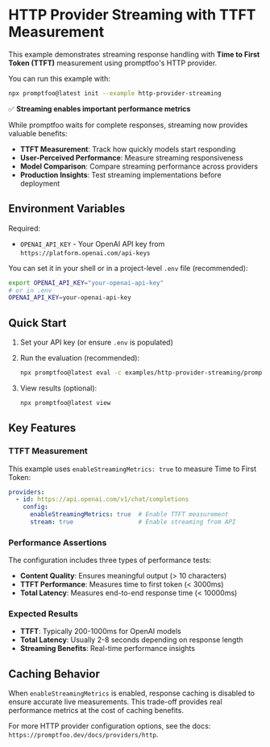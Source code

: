 # HTTP Provider Streaming with TTFT Measurement

This example demonstrates streaming response handling with **Time to First Token (TTFT)** measurement using promptfoo's HTTP provider.

You can run this example with:

```bash
npx promptfoo@latest init --example http-provider-streaming
```

✅ **Streaming enables important performance metrics**

While promptfoo waits for complete responses, streaming now provides valuable benefits:

- **TTFT Measurement**: Track how quickly models start responding
- **User-Perceived Performance**: Measure streaming responsiveness
- **Model Comparison**: Compare streaming performance across providers
- **Production Insights**: Test streaming implementations before deployment

## Environment Variables

Required:

- `OPENAI_API_KEY` - Your OpenAI API key from `https://platform.openai.com/api-keys`

You can set it in your shell or in a project-level `.env` file (recommended):

```bash
export OPENAI_API_KEY="your-openai-api-key"
# or in .env
OPENAI_API_KEY=your-openai-api-key
```

## Quick Start

1. Set your API key (or ensure `.env` is populated)

2. Run the evaluation (recommended):

   ```bash
   npx promptfoo@latest eval -c examples/http-provider-streaming/promptfooconfig.yaml
   ```

3. View results (optional):

   ```bash
   npx promptfoo@latest view
   ```

## Key Features

### TTFT Measurement
This example uses `enableStreamingMetrics: true` to measure Time to First Token:

```yaml
providers:
  - id: https://api.openai.com/v1/chat/completions
    config:
      enableStreamingMetrics: true  # Enable TTFT measurement
      stream: true                  # Enable streaming from API
```

### Performance Assertions
The configuration includes three types of performance tests:

- **Content Quality**: Ensures meaningful output (> 10 characters)
- **TTFT Performance**: Measures time to first token (< 3000ms)
- **Total Latency**: Measures end-to-end response time (< 10000ms)

### Expected Results
- **TTFT**: Typically 200-1000ms for OpenAI models
- **Total Latency**: Usually 2-8 seconds depending on response length
- **Streaming Benefits**: Real-time performance insights

## Caching Behavior

When `enableStreamingMetrics` is enabled, response caching is disabled to ensure accurate live measurements. This trade-off provides real performance metrics at the cost of caching benefits.

For more HTTP provider configuration options, see the docs: `https://promptfoo.dev/docs/providers/http`.
